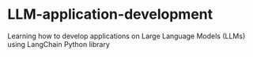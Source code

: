 # LLM-application-development
Learning how to develop applications on Large Language Models (LLMs) using LangChain Python library
